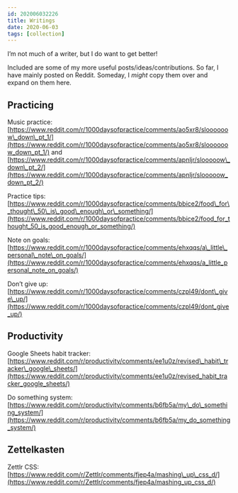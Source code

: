 ```yaml
---
id: 202006032226
title: Writings
date: 2020-06-03
tags: [collection]
---
```


I’m not much of a writer, but I do want to get better!

Included are some of my more useful posts/ideas/contributions. So far, I have mainly posted on Reddit. Someday, I *might* copy them over and expand on them here.

## Practicing
Music practice: [https://www.reddit.com/r/1000daysofpractice/comments/ao5xr8/sloooooow\_down\_pt_1/](https://www.reddit.com/r/1000daysofpractice/comments/ao5xr8/sloooooow_down_pt_1/)
and [https://www.reddit.com/r/1000daysofpractice/comments/apnljr/slooooow\_down\_pt_2/](https://www.reddit.com/r/1000daysofpractice/comments/apnljr/slooooow_down_pt_2/)

Practice tips: [https://www.reddit.com/r/1000daysofpractice/comments/bbice2/food\_for\_thought\_50\_is\_good\_enough\_or\_something/](https://www.reddit.com/r/1000daysofpractice/comments/bbice2/food_for_thought_50_is_good_enough_or_something/)

Note on goals: [https://www.reddit.com/r/1000daysofpractice/comments/ehxqqs/a\_little\_personal\_note\_on_goals/](https://www.reddit.com/r/1000daysofpractice/comments/ehxqqs/a_little_personal_note_on_goals/)

Don’t give up: [https://www.reddit.com/r/1000daysofpractice/comments/czpl49/dont\_give\_up/](https://www.reddit.com/r/1000daysofpractice/comments/czpl49/dont_give_up/)

## Productivity
Google Sheets habit tracker: [https://www.reddit.com/r/productivity/comments/ee1u0z/revised\_habit\_tracker\_google\_sheets/](https://www.reddit.com/r/productivity/comments/ee1u0z/revised_habit_tracker_google_sheets/)

Do something system: [https://www.reddit.com/r/productivity/comments/b6fb5a/my\_do\_something_system/](https://www.reddit.com/r/productivity/comments/b6fb5a/my_do_something_system/)

## Zettelkasten

Zettlr CSS: [https://www.reddit.com/r/Zettlr/comments/fjep4a/mashing\_up\_css_d/](https://www.reddit.com/r/Zettlr/comments/fjep4a/mashing_up_css_d/)






